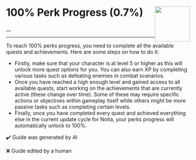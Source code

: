 # 100% Perk Progress (0.7%) <img style="float: right;" src="https://cdn.cloudflare.steamstatic.com/steamcommunity/public/images/apps/881100/4a730e833b0b3d1c626ea5036db56e81054b7d7b.jpg" width="96" height="96">

__

---

To reach 100% perks progress, you need to complete all the available quests and achievements. Here are some steps on how to do it:
- Firstly, make sure that your character is at level 5 or higher as this will unlock more quest options for you. You can also earn XP by completing various tasks such as defeating enemies in combat scenarios.
- Once you have reached a high enough level and gained access to all available quests, start working on the achievements that are currently active (these change over time). Some of these may require specific actions or objectives within gameplay itself while others might be more passive tasks such as completing certain levels.
- Finally, once you have completed every quest and achieved everything else in the current update cycle for Noita, your perks progress will automatically unlock to 100%.


:heavy_check_mark: Guide was generated by AI

:x: Guide edited by a human